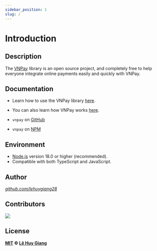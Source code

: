 ```yaml
---
sidebar_position: 1
slug: /
---
```


# Introduction

## Description

The [VNPay](https://github.com/lehuygiang28/vnpay) library is an open source project, and completely free to help everyone integrate online payments easily and quickly with VNPay.

## Documentation

-   Learn how to use the VNPay library [here](/installation).
-   You can also learn how VNPay works [here](https://sandbox.vnpayment.vn/apis/).

-   `vnpay` on [GitHub](https://github.com/lehuygiang28/vnpay)
-   `vnpay` on [NPM](https://www.npmjs.com/package/vnpay)

## Environment

-   [Node.js](https://nodejs.org/en/download/) version 18.0 or higher (recommended).
-   Compatible with both TypeScript and JavaScript.

## Author

_[github.com/lehuygiang28](https://github.com/lehuygiang28)_

## Contributors

<a href="https://github.com/lehuygiang28/vnpay/graphs/contributors" target="_blank">
  <img src="https://contrib.rocks/image?repo=lehuygiang28/vnpay&max=20" class="contributors_img" />
</a>

## License

**[MIT](https://github.com/lehuygiang28/vnpay/blob/main/LICENSE) © [Lê Huy Giang](https://github.com/lehuygiang28)**
